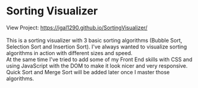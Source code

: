 # Sorting Visualizer
View Project: https://igal1290.github.io/SortingVisualizer/
</br>
</br>
This is a sorting visualizer with 3 basic sorting algorithms (Bubble Sort, Selection Sort and Insertion Sort). I've always wanted to visualize sorting algorithms in action with different sizes and speed.
</br>
At the same time I've tried to add some of my Front End skills with CSS and using JavaScript with the DOM to make it look nicer and very responsive.
</br>
Quick Sort and Merge Sort will be added later once I master those algorithms.
